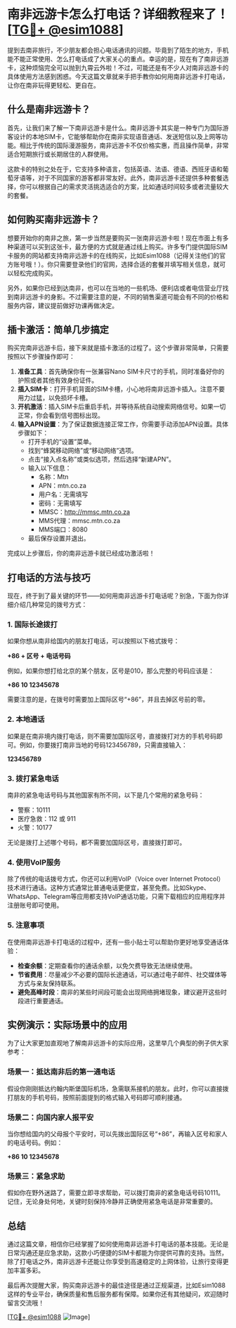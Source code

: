 # 南非远游卡怎么打电话？详细教程来了！[[TG💪+ @esim1088](https://t.me/s/esim1088)]

提到去南非旅行，不少朋友都会担心电话通讯的问题。毕竟到了陌生的地方，手机能不能正常使用、怎么打电话成了大家关心的重点。幸运的是，现在有了南非远游卡，这种烦恼完全可以抛到九霄云外啦！不过，可能还是有不少人对南非远游卡的具体使用方法感到困惑。今天这篇文章就来手把手教你如何用南非远游卡打电话，让你在南非玩得更轻松、更自在。

## 什么是南非远游卡？

首先，让我们来了解一下南非远游卡是什么。南非远游卡其实是一种专门为国际游客设计的本地SIM卡，它能够帮助你在南非实现语音通话、发送短信以及上网等功能。相比于传统的国际漫游服务，南非远游卡不仅价格实惠，而且操作简单，非常适合短期旅行或长期居住的人群使用。

这款卡的特别之处在于，它支持多种语言，包括英语、法语、德语、西班牙语和葡萄牙语等，对于不同国家的游客都非常友好。此外，南非远游卡还提供多种套餐选择，你可以根据自己的需求灵活挑选适合的方案，比如通话时间较多或者流量较大的套餐。

## 如何购买南非远游卡？

想要开始你的南非之旅，第一步当然是要购买一张南非远游卡啦！现在市面上有多种渠道可以买到这张卡，最方便的方式就是通过线上购买。许多专门提供国际SIM卡服务的网站都支持南非远游卡的在线购买，比如Esim1088（记得关注他们的官方账号哦！）。你只需要登录他们的官网，选择合适的套餐并填写相关信息，就可以轻松完成购买。

另外，如果你已经到达南非，也可以在当地的一些机场、便利店或者电信营业厅找到南非远游卡的身影。不过需要注意的是，不同的销售渠道可能会有不同的价格和服务内容，建议提前做好功课再做决定。

## 插卡激活：简单几步搞定

购买完南非远游卡后，接下来就是插卡激活的过程了。这个步骤非常简单，只需要按照以下步骤操作即可：

1. **准备工具**：首先确保你有一张兼容Nano SIM卡尺寸的手机，同时准备好你的护照或者其他有效身份证件。
2. **插入SIM卡**：打开手机背面的SIM卡槽，小心地将南非远游卡插入。注意不要用力过猛，以免损坏卡槽。
3. **开机激活**：插入SIM卡后重启手机，并等待系统自动搜索网络信号。如果一切正常，你会看到信号图标出现。
4. **输入APN设置**：为了保证数据连接正常工作，你需要手动添加APN设置。具体步骤如下：
   - 打开手机的“设置”菜单。
   - 找到“蜂窝移动网络”或“移动网络”选项。
   - 点击“接入点名称”或类似选项，然后选择“新建APN”。
   - 输入以下信息：
     - 名称：Mtn
     - APN：mtn.co.za
     - 用户名：无需填写
     - 密码：无需填写
     - MMSC：http://mmsc.mtn.co.za
     - MMS代理：mmsc.mtn.co.za
     - MMS端口：8080
   - 最后保存设置并退出。

完成以上步骤后，你的南非远游卡就已经成功激活啦！

## 打电话的方法与技巧

现在，终于到了最关键的环节——如何用南非远游卡打电话呢？别急，下面为你详细介绍几种常见的拨号方式：

### 1. 国际长途拨打

如果你想从南非给国内的朋友打电话，可以按照以下格式拨号：

**+86 + 区号 + 电话号码**

例如，如果你想打给北京的某个朋友，区号是010，那么完整的号码应该是：

**+86 10 12345678**

需要注意的是，在拨号时需要加上国际区号“+86”，并且去掉区号前的零。

### 2. 本地通话

如果是在南非境内拨打电话，则不需要加国际区号，直接拨打对方的手机号码即可。例如，你要拨打南非当地的号码123456789，只需直接输入：

**123456789**

### 3. 拨打紧急电话

南非的紧急电话号码与其他国家有所不同，以下是几个常用的紧急号码：

- 警察：10111
- 医疗急救：112 或 911
- 火警：10177

无论是拨打上述哪个号码，都不需要加国际区号，直接拨打即可。

### 4. 使用VoIP服务

除了传统的电话拨号方式，你还可以利用VoIP（Voice over Internet Protocol）技术进行通话。这种方式通常比普通电话更便宜，甚至免费。比如Skype、WhatsApp、Telegram等应用都支持VoIP通话功能，只需下载相应的应用程序并注册账号即可使用。

### 5. 注意事项

在使用南非远游卡打电话的过程中，还有一些小贴士可以帮助你更好地享受通话体验：

- **检查余额**：定期查看你的通话余额，以免欠费导致无法继续使用。
- **节省费用**：尽量减少不必要的国际长途通话，可以通过电子邮件、社交媒体等方式与亲友保持联系。
- **避免高峰时段**：南非的某些时间段可能会出现网络拥堵现象，建议避开这些时段进行重要通话。

## 实例演示：实际场景中的应用

为了让大家更加直观地了解南非远游卡的实际应用，这里举几个典型的例子供大家参考：

### 场景一：抵达南非后的第一通电话

假设你刚刚抵达约翰内斯堡国际机场，急需联系接机的朋友。此时，你可以直接拨打朋友的手机号码，按照前面提到的格式输入号码即可顺利接通。

### 场景二：向国内家人报平安

当你想给国内的父母报个平安时，可以先拨出国际区号“+86”，再输入区号和家人的电话号码。例如：

**+86 10 12345678**

### 场景三：紧急求助

假如你在野外迷路了，需要立即寻求帮助，可以拨打南非的紧急电话号码10111。记住，无论身处何地，关键时刻保持冷静并正确使用紧急电话是非常重要的。

## 总结

通过这篇文章，相信你已经掌握了如何使用南非远游卡打电话的基本技能。无论是日常沟通还是应急求助，这款小巧便捷的SIM卡都能为你提供可靠的支持。当然，除了打电话之外，南非远游卡还能让你享受到高速稳定的上网体验，让旅行变得更加丰富多彩。

最后再次提醒大家，购买南非远游卡的最佳途径是通过正规渠道，比如Esim1088这样的专业平台，确保质量和售后服务都有保障。如果你还有其他疑问，欢迎随时留言交流哦！

[[TG💪+ @esim1088](https://t.me/s/esim1088) ![Image](https://i.postimg.cc/4NQfJmqS/Snipaste-2025-05-13-00-14-12.png)]
